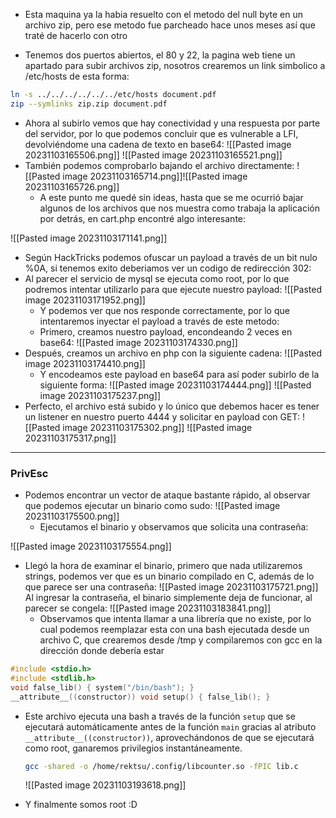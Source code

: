 - Esta maquina ya la habia resuelto con el metodo del null byte en un archivo zip, pero ese metodo fue parcheado hace unos meses así que traté de hacerlo con otro

- Tenemos dos puertos abiertos, el 80 y 22, la pagina web tiene un apartado para subir archivos zip, nosotros crearemos un link simbolico a /etc/hosts de esta forma:
~~~ bash 
ln -s ../../../../../../etc/hosts document.pdf
zip --symlinks zip.zip document.pdf
~~~
- Ahora al subirlo vemos que hay conectividad y una respuesta por parte del servidor, por lo que podemos concluir que es vulnerable a LFI, devolviéndome una cadena de texto en base64:
![[Pasted image 20231103165506.png]]
![[Pasted image 20231103165521.png]]
- También podemos comprobarlo bajando el archivo directamente:
  ![[Pasted image 20231103165714.png]]![[Pasted image 20231103165726.png]]
  - A este punto me quedé sin ideas, hasta que se me ocurrió bajar algunos de los archivos que nos muestra como trabaja la aplicación por detrás, en cart.php encontré algo interesante:

![[Pasted image 20231103171141.png]]
- Según HackTricks podemos ofuscar un payload a través de un bit nulo %0A, si tenemos exito deberiamos ver un codigo de redirección 302:
- Al parecer el servicio de mysql se ejecuta como root, por lo que podremos intentar utilizarlo para que ejecute nuestro payload:
  ![[Pasted image 20231103171952.png]]
  - Y podemos ver que nos responde correctamente, por lo que intentaremos inyectar el payload a través de este metodo:
  - Primero, creamos nuestro payload, encondeando 2 veces en base64:
![[Pasted image 20231103174330.png]]
- Después, creamos un archivo en php con la siguiente cadena:
  ![[Pasted image 20231103174410.png]]
  - Y encodeamos este payload en base64 para así poder subirlo de la siguiente forma:
![[Pasted image 20231103174444.png]]
![[Pasted image 20231103175237.png]]
- Perfecto, el archivo está subido y lo único que debemos hacer es tener un listener en nuestro puerto 4444 y solicitar en payload con GET:
![[Pasted image 20231103175302.png]]
![[Pasted image 20231103175317.png]]


***
<h3>PrivEsc</h3>

- Podemos encontrar un vector de ataque bastante rápido, al observar que podemos ejecutar un binario como sudo:
  ![[Pasted image 20231103175500.png]]
  - Ejecutamos el binario y observamos que solicita una contraseña:

![[Pasted image 20231103175554.png]]
- Llegó la hora de examinar el binario, primero que nada utilizaremos strings, podemos ver que es un binario compilado en C, además de lo que parece ser una contraseña:
  ![[Pasted image 20231103175721.png]]
  Al ingresar la contraseña, el binario simplemente deja de funcionar, al parecer se congela:
  ![[Pasted image 20231103183841.png]]
  - Observamos que intenta llamar a una librería que no existe, por lo cual podemos reemplazar esta con una bash ejecutada desde un archivo C, que crearemos desde /tmp y compilaremos con gcc en la dirección donde debería estar
~~~ c 
#include <stdio.h>
#include <stdlib.h>
void false_lib() { system("/bin/bash"); } 
__attribute__((constructor)) void setup() { false_lib(); }
~~~
 - Este archivo ejecuta una bash a través de la función `setup` que se ejecutará automáticamente antes de la función `main` gracias al atributo `__attribute__((constructor))`, aprovechándonos de que se ejecutará como root, ganaremos privilegios instantáneamente.

   ~~~ bash 
   gcc -shared -o /home/rektsu/.config/libcounter.so -fPIC lib.c
   ~~~
   ![[Pasted image 20231103193618.png]]
 - Y finalmente somos root :D